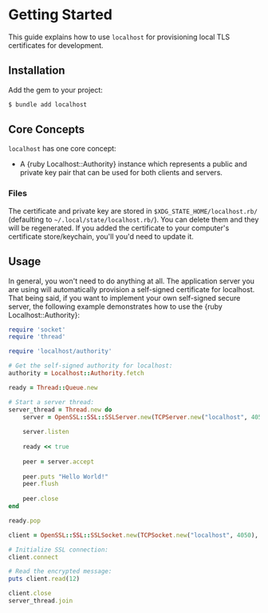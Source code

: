 # Getting Started

This guide explains how to use `localhost` for provisioning local TLS certificates for development.

## Installation

Add the gem to your project:

~~~ bash
$ bundle add localhost
~~~

## Core Concepts

`localhost` has one core concept:

- A {ruby Localhost::Authority} instance which represents a public and private key pair that can be used for both clients and servers.

### Files

The certificate and private key are stored in `$XDG_STATE_HOME/localhost.rb/` (defaulting to `~/.local/state/localhost.rb/`). You can delete them and they will be regenerated. If you added the certificate to your computer's certificate store/keychain, you'll you'd need to update it.

## Usage

In general, you won't need to do anything at all. The application server you are using will automatically provision a self-signed certificate for localhost. That being said, if you want to implement your own self-signed secure server, the following example demonstrates how to use the {ruby Localhost::Authority}:

``` ruby
require 'socket'
require 'thread'

require 'localhost/authority'

# Get the self-signed authority for localhost:
authority = Localhost::Authority.fetch

ready = Thread::Queue.new

# Start a server thread:
server_thread = Thread.new do
	server = OpenSSL::SSL::SSLServer.new(TCPServer.new("localhost", 4050), authority.server_context)
	
	server.listen
	
	ready << true
	
	peer = server.accept
	
	peer.puts "Hello World!"
	peer.flush
	
	peer.close
end

ready.pop

client = OpenSSL::SSL::SSLSocket.new(TCPSocket.new("localhost", 4050), authority.client_context)

# Initialize SSL connection:
client.connect

# Read the encrypted message:
puts client.read(12)

client.close
server_thread.join
```
